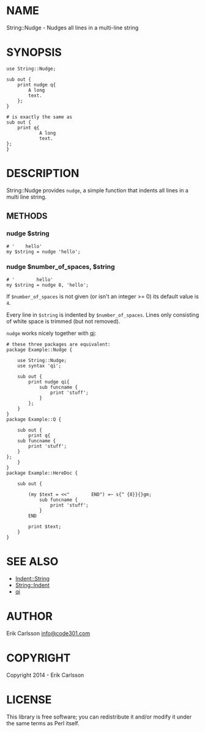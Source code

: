 # NAME

String::Nudge - Nudges all lines in a multi-line string

# SYNOPSIS

    use String::Nudge;

    sub out {
        print nudge q{
            A long
            text.
        };
    }

    # is exactly the same as
    sub out {
        print q{
                A long
                text.
    };
    }

# DESCRIPTION

String::Nudge provides `nudge`, a simple function that indents all lines in a multi line string.

## METHODS

### nudge $string

    # '    hello'
    my $string = nudge 'hello';

### nudge $number\_of\_spaces, $string

    # '        hello'
    my $string = nudge 8, 'hello';

If `$number_of_spaces` is not given (or isn't an integer >= 0) its default value is `4`.

Every line in `$string` is indented by `$number_of_spaces`. Lines only consisting of white space is trimmed (but not removed).

`nudge` works nicely together with [qi](https://metacpan.org/pod/Syntax::Feature::Qi):

    # these three packages are equivalent:
    package Example::Nudge {

        use String::Nudge;
        use syntax 'qi';

        sub out {
            print nudge qi{
                sub funcname {
                    print 'stuff';
                }
            };
        }
    }
    package Example::Q {

        sub out {
            print q{
        sub funcname {
            print 'stuff';
        }
    };
        }
    }
    package Example::HereDoc {

        sub out {

            (my $text = <<"        END") =~ s{^ {8}}{}gm;
                sub funcname {
                    print 'stuff';
                }
            END

            print $text;
        }
    }

# SEE ALSO

- [Indent::String](https://metacpan.org/pod/Indent::String)
- [String::Indent](https://metacpan.org/pod/String::Indent)
- [qi](https://metacpan.org/pod/Syntax::Feature::Qi)

# AUTHOR

Erik Carlsson <info@code301.com>

# COPYRIGHT

Copyright 2014 - Erik Carlsson

# LICENSE

This library is free software; you can redistribute it and/or modify
it under the same terms as Perl itself.
